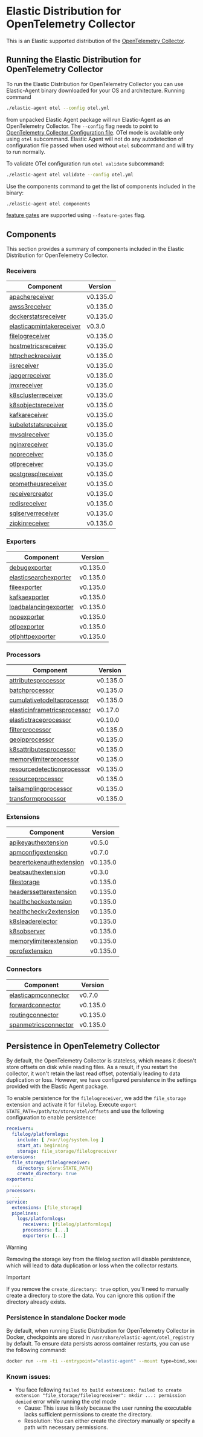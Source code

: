 # Elastic Distribution for OpenTelemetry Collector

This is an Elastic supported distribution of the [OpenTelemetry Collector](https://github.com/open-telemetry/opentelemetry-collector).

## Running the Elastic Distribution for OpenTelemetry Collector

To run the Elastic Distribution for OpenTelemetry Collector you can use Elastic-Agent binary downloaded for your OS and architecture.
Running command

```bash
./elastic-agent otel --config otel.yml
```

from unpacked Elastic Agent package will run Elastic-Agent as an OpenTelemetry Collector. The `--config` flag needs to point to [OpenTelemetry Collector Configuration file](https://opentelemetry.io/docs/collector/configuration/). OTel mode is available only using `otel` subcommand. Elastic Agent will not do any autodetection of configuration file passed when used without `otel` subcommand and will try to run normally.

To validate OTel configuration run `otel validate` subcommand:

```bash
./elastic-agent otel validate --config otel.yml
```

Use the components command to get the list of components included in the binary:

```bash
./elastic-agent otel components
```

[feature gates](https://github.com/open-telemetry/opentelemetry-collector/blob/main/featuregate/README.md#controlling-gates) are supported using `--feature-gates` flag.

## Components

This section provides a summary of components included in the Elastic Distribution for OpenTelemetry Collector.

### Receivers

| Component | Version |
|---|---|
| [apachereceiver](https://github.com/open-telemetry/opentelemetry-collector-contrib/blob/receiver/apachereceiver/v0.135.0/receiver/apachereceiver/README.md) | v0.135.0 |
| [awss3receiver](https://github.com/open-telemetry/opentelemetry-collector-contrib/blob/receiver/awss3receiver/v0.135.0/receiver/awss3receiver/README.md) | v0.135.0 |
| [dockerstatsreceiver](https://github.com/open-telemetry/opentelemetry-collector-contrib/blob/receiver/dockerstatsreceiver/v0.135.0/receiver/dockerstatsreceiver/README.md) | v0.135.0 |
| [elasticapmintakereceiver](https://github.com/elastic/opentelemetry-collector-components/blob/receiver/elasticapmintakereceiver/v0.3.0/receiver/elasticapmintakereceiver/README.md) | v0.3.0 |
| [filelogreceiver](https://github.com/open-telemetry/opentelemetry-collector-contrib/blob/receiver/filelogreceiver/v0.135.0/receiver/filelogreceiver/README.md) | v0.135.0 |
| [hostmetricsreceiver](https://github.com/open-telemetry/opentelemetry-collector-contrib/blob/receiver/hostmetricsreceiver/v0.135.0/receiver/hostmetricsreceiver/README.md) | v0.135.0 |
| [httpcheckreceiver](https://github.com/open-telemetry/opentelemetry-collector-contrib/blob/receiver/httpcheckreceiver/v0.135.0/receiver/httpcheckreceiver/README.md) | v0.135.0 |
| [iisreceiver](https://github.com/open-telemetry/opentelemetry-collector-contrib/blob/receiver/iisreceiver/v0.135.0/receiver/iisreceiver/README.md) | v0.135.0 |
| [jaegerreceiver](https://github.com/open-telemetry/opentelemetry-collector-contrib/blob/receiver/jaegerreceiver/v0.135.0/receiver/jaegerreceiver/README.md) | v0.135.0 |
| [jmxreceiver](https://github.com/open-telemetry/opentelemetry-collector-contrib/blob/receiver/jmxreceiver/v0.135.0/receiver/jmxreceiver/README.md) | v0.135.0 |
| [k8sclusterreceiver](https://github.com/open-telemetry/opentelemetry-collector-contrib/blob/receiver/k8sclusterreceiver/v0.135.0/receiver/k8sclusterreceiver/README.md) | v0.135.0 |
| [k8sobjectsreceiver](https://github.com/open-telemetry/opentelemetry-collector-contrib/blob/receiver/k8sobjectsreceiver/v0.135.0/receiver/k8sobjectsreceiver/README.md) | v0.135.0 |
| [kafkareceiver](https://github.com/open-telemetry/opentelemetry-collector-contrib/blob/receiver/kafkareceiver/v0.135.0/receiver/kafkareceiver/README.md) | v0.135.0 |
| [kubeletstatsreceiver](https://github.com/open-telemetry/opentelemetry-collector-contrib/blob/receiver/kubeletstatsreceiver/v0.135.0/receiver/kubeletstatsreceiver/README.md) | v0.135.0 |
| [mysqlreceiver](https://github.com/open-telemetry/opentelemetry-collector-contrib/blob/receiver/mysqlreceiver/v0.135.0/receiver/mysqlreceiver/README.md) | v0.135.0 |
| [nginxreceiver](https://github.com/open-telemetry/opentelemetry-collector-contrib/blob/receiver/nginxreceiver/v0.135.0/receiver/nginxreceiver/README.md) | v0.135.0 |
| [nopreceiver](https://github.com/open-telemetry/opentelemetry-collector/blob/receiver/nopreceiver/v0.135.0/receiver/nopreceiver/README.md) | v0.135.0 |
| [otlpreceiver](https://github.com/open-telemetry/opentelemetry-collector/blob/receiver/otlpreceiver/v0.135.0/receiver/otlpreceiver/README.md) | v0.135.0 |
| [postgresqlreceiver](https://github.com/open-telemetry/opentelemetry-collector-contrib/blob/receiver/postgresqlreceiver/v0.135.0/receiver/postgresqlreceiver/README.md) | v0.135.0 |
| [prometheusreceiver](https://github.com/open-telemetry/opentelemetry-collector-contrib/blob/receiver/prometheusreceiver/v0.135.0/receiver/prometheusreceiver/README.md) | v0.135.0 |
| [receivercreator](https://github.com/open-telemetry/opentelemetry-collector-contrib/blob/receiver/receivercreator/v0.135.0/receiver/receivercreator/README.md) | v0.135.0 |
| [redisreceiver](https://github.com/open-telemetry/opentelemetry-collector-contrib/blob/receiver/redisreceiver/v0.135.0/receiver/redisreceiver/README.md) | v0.135.0 |
| [sqlserverreceiver](https://github.com/open-telemetry/opentelemetry-collector-contrib/blob/receiver/sqlserverreceiver/v0.135.0/receiver/sqlserverreceiver/README.md) | v0.135.0 |
| [zipkinreceiver](https://github.com/open-telemetry/opentelemetry-collector-contrib/blob/receiver/zipkinreceiver/v0.135.0/receiver/zipkinreceiver/README.md) | v0.135.0 |

### Exporters

| Component | Version |
|---|---|
| [debugexporter](https://github.com/open-telemetry/opentelemetry-collector/blob/exporter/debugexporter/v0.135.0/exporter/debugexporter/README.md) | v0.135.0 |
| [elasticsearchexporter](https://github.com/open-telemetry/opentelemetry-collector-contrib/blob/exporter/elasticsearchexporter/v0.135.0/exporter/elasticsearchexporter/README.md) | v0.135.0 |
| [fileexporter](https://github.com/open-telemetry/opentelemetry-collector-contrib/blob/exporter/fileexporter/v0.135.0/exporter/fileexporter/README.md) | v0.135.0 |
| [kafkaexporter](https://github.com/open-telemetry/opentelemetry-collector-contrib/blob/exporter/kafkaexporter/v0.135.0/exporter/kafkaexporter/README.md) | v0.135.0 |
| [loadbalancingexporter](https://github.com/open-telemetry/opentelemetry-collector-contrib/blob/exporter/loadbalancingexporter/v0.135.0/exporter/loadbalancingexporter/README.md) | v0.135.0 |
| [nopexporter](https://github.com/open-telemetry/opentelemetry-collector/blob/exporter/nopexporter/v0.135.0/exporter/nopexporter/README.md) | v0.135.0 |
| [otlpexporter](https://github.com/open-telemetry/opentelemetry-collector/blob/exporter/otlpexporter/v0.135.0/exporter/otlpexporter/README.md) | v0.135.0 |
| [otlphttpexporter](https://github.com/open-telemetry/opentelemetry-collector/blob/exporter/otlphttpexporter/v0.135.0/exporter/otlphttpexporter/README.md) | v0.135.0 |

### Processors

| Component | Version |
|---|---|
| [attributesprocessor](https://github.com/open-telemetry/opentelemetry-collector-contrib/blob/processor/attributesprocessor/v0.135.0/processor/attributesprocessor/README.md) | v0.135.0 |
| [batchprocessor](https://github.com/open-telemetry/opentelemetry-collector/blob/processor/batchprocessor/v0.135.0/processor/batchprocessor/README.md) | v0.135.0 |
| [cumulativetodeltaprocessor](https://github.com/open-telemetry/opentelemetry-collector-contrib/blob/processor/cumulativetodeltaprocessor/v0.135.0/processor/cumulativetodeltaprocessor/README.md) | v0.135.0 |
| [elasticinframetricsprocessor](https://github.com/elastic/opentelemetry-collector-components/blob/processor/elasticinframetricsprocessor/v0.17.0/processor/elasticinframetricsprocessor/README.md) | v0.17.0 |
| [elastictraceprocessor](https://github.com/elastic/opentelemetry-collector-components/blob/processor/elastictraceprocessor/v0.10.0/processor/elastictraceprocessor/README.md) | v0.10.0 |
| [filterprocessor](https://github.com/open-telemetry/opentelemetry-collector-contrib/blob/processor/filterprocessor/v0.135.0/processor/filterprocessor/README.md) | v0.135.0 |
| [geoipprocessor](https://github.com/open-telemetry/opentelemetry-collector-contrib/blob/processor/geoipprocessor/v0.135.0/processor/geoipprocessor/README.md) | v0.135.0 |
| [k8sattributesprocessor](https://github.com/open-telemetry/opentelemetry-collector-contrib/blob/processor/k8sattributesprocessor/v0.135.0/processor/k8sattributesprocessor/README.md) | v0.135.0 |
| [memorylimiterprocessor](https://github.com/open-telemetry/opentelemetry-collector/blob/processor/memorylimiterprocessor/v0.135.0/processor/memorylimiterprocessor/README.md) | v0.135.0 |
| [resourcedetectionprocessor](https://github.com/open-telemetry/opentelemetry-collector-contrib/blob/processor/resourcedetectionprocessor/v0.135.0/processor/resourcedetectionprocessor/README.md) | v0.135.0 |
| [resourceprocessor](https://github.com/open-telemetry/opentelemetry-collector-contrib/blob/processor/resourceprocessor/v0.135.0/processor/resourceprocessor/README.md) | v0.135.0 |
| [tailsamplingprocessor](https://github.com/open-telemetry/opentelemetry-collector-contrib/blob/processor/tailsamplingprocessor/v0.135.0/processor/tailsamplingprocessor/README.md) | v0.135.0 |
| [transformprocessor](https://github.com/open-telemetry/opentelemetry-collector-contrib/blob/processor/transformprocessor/v0.135.0/processor/transformprocessor/README.md) | v0.135.0 |

### Extensions

| Component | Version |
|---|---|
| [apikeyauthextension](https://github.com/elastic/opentelemetry-collector-components/blob/extension/apikeyauthextension/v0.5.0/extension/apikeyauthextension/README.md) | v0.5.0 |
| [apmconfigextension](https://github.com/elastic/opentelemetry-collector-components/blob/extension/apmconfigextension/v0.7.0/extension/apmconfigextension/README.md) | v0.7.0 |
| [bearertokenauthextension](https://github.com/open-telemetry/opentelemetry-collector-contrib/blob/extension/bearertokenauthextension/v0.135.0/extension/bearertokenauthextension/README.md) | v0.135.0 |
| [beatsauthextension](https://github.com/elastic/opentelemetry-collector-components/blob/extension/beatsauthextension/v0.3.0/extension/beatsauthextension/README.md) | v0.3.0 |
| [filestorage](https://github.com/open-telemetry/opentelemetry-collector-contrib/blob/extension/storage/filestorage/v0.135.0/extension/storage/filestorage/README.md) | v0.135.0 |
| [headerssetterextension](https://github.com/open-telemetry/opentelemetry-collector-contrib/blob/extension/headerssetterextension/v0.135.0/extension/headerssetterextension/README.md) | v0.135.0 |
| [healthcheckextension](https://github.com/open-telemetry/opentelemetry-collector-contrib/blob/extension/healthcheckextension/v0.135.0/extension/healthcheckextension/README.md) | v0.135.0 |
| [healthcheckv2extension](https://github.com/open-telemetry/opentelemetry-collector-contrib/blob/extension/healthcheckv2extension/v0.135.0/extension/healthcheckv2extension/README.md) | v0.135.0 |
| [k8sleaderelector](https://github.com/open-telemetry/opentelemetry-collector-contrib/blob/extension/k8sleaderelector/v0.135.0/extension/k8sleaderelector/README.md) | v0.135.0 |
| [k8sobserver](https://github.com/open-telemetry/opentelemetry-collector-contrib/blob/extension/observer/k8sobserver/v0.135.0/extension/observer/k8sobserver/README.md) | v0.135.0 |
| [memorylimiterextension](https://github.com/open-telemetry/opentelemetry-collector/blob/extension/memorylimiterextension/v0.135.0/extension/memorylimiterextension/README.md) | v0.135.0 |
| [pprofextension](https://github.com/open-telemetry/opentelemetry-collector-contrib/blob/extension/pprofextension/v0.135.0/extension/pprofextension/README.md) | v0.135.0 |

### Connectors

| Component | Version |
|---|---|
| [elasticapmconnector](https://github.com/elastic/opentelemetry-collector-components/blob/connector/elasticapmconnector/v0.7.0/connector/elasticapmconnector/README.md) | v0.7.0 |
| [forwardconnector](https://github.com/open-telemetry/opentelemetry-collector/blob/connector/forwardconnector/v0.135.0/connector/forwardconnector/README.md) | v0.135.0 |
| [routingconnector](https://github.com/open-telemetry/opentelemetry-collector-contrib/blob/connector/routingconnector/v0.135.0/connector/routingconnector/README.md) | v0.135.0 |
| [spanmetricsconnector](https://github.com/open-telemetry/opentelemetry-collector-contrib/blob/connector/spanmetricsconnector/v0.135.0/connector/spanmetricsconnector/README.md) | v0.135.0 |
## Persistence in OpenTelemetry Collector

By default, the OpenTelemetry Collector is stateless, which means it doesn't store offsets on disk while reading files. As a result, if you restart the collector, it won't retain the last read offset, potentially leading to data duplication or loss. However, we have configured persistence in the settings provided with the Elastic Agent package.

To enable persistence for the `filelogreceiver`, we add the `file_storage` extension and activate it for `filelog`.
Execute `export STATE_PATH=/path/to/store/otel/offsets` and use the following configuration to enable persistence:

```yaml
receivers:
  filelog/platformlogs:
    include: [ /var/log/system.log ]
    start_at: beginning
    storage: file_storage/filelogreceiver
extensions:
  file_storage/filelogreceiver:
    directory: ${env:STATE_PATH}
    create_directory: true
exporters:
  ...
processors:
  ...
service:
  extensions: [file_storage]
  pipelines:
    logs/platformlogs:
      receivers: [filelog/platformlogs]
      processors: [...]
      exporters: [...]
```

> [!WARNING]
Removing the storage key from the filelog section will disable persistence, which will lead to data duplication or loss when the collector restarts.

> [!IMPORTANT]
If you remove the `create_directory: true` option, you'll need to manually create a directory to store the data. You can ignore this option if the directory already exists.

### Persistence in standalone Docker mode

By default, when running Elastic Distribution for OpenTelemetry Collector in Docker, checkpoints are stored in `/usr/share/elastic-agent/otel_registry` by default. To ensure data persists across container restarts, you can use the following command:

```bash
docker run --rm -ti --entrypoint="elastic-agent" --mount type=bind,source=/path/on/host,target=/usr/share/elastic-agent/otel_registry  docker.elastic.co/elastic-agent/elastic-agent:9.0.0-SNAPSHOT otel
```

### Known issues:
-  You face following `failed to build extensions: failed to create extension "file_storage/filelogreceiver": mkdir ...: permission denied` error while running the otel mode
	- Cause: This issue is likely because the user running the executable lacks sufficient permissions to create the directory.
	- Resolution: You can either create the directory manually or specify a path with necessary permissions.
